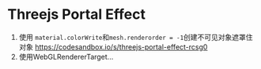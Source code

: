 # Threejs Portal Effect

1. 使用 `material.colorWrite`和`mesh.renderorder = -1`创建不可见对象遮罩住对象
<https://codesandbox.io/s/threejs-portal-effect-rcsg0>
2. 使用WebGLRendererTarget...
